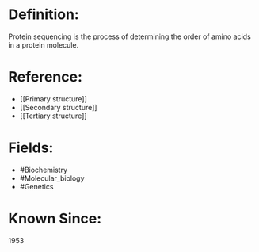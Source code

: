 

# Definition:
Protein sequencing is the process of determining the order of amino acids in a protein molecule.

# Reference:
- [[Primary structure]]
- [[Secondary structure]]
- [[Tertiary structure]]

# Fields: 
- #Biochemistry
- #Molecular_biology
- #Genetics

# Known Since:
1953


